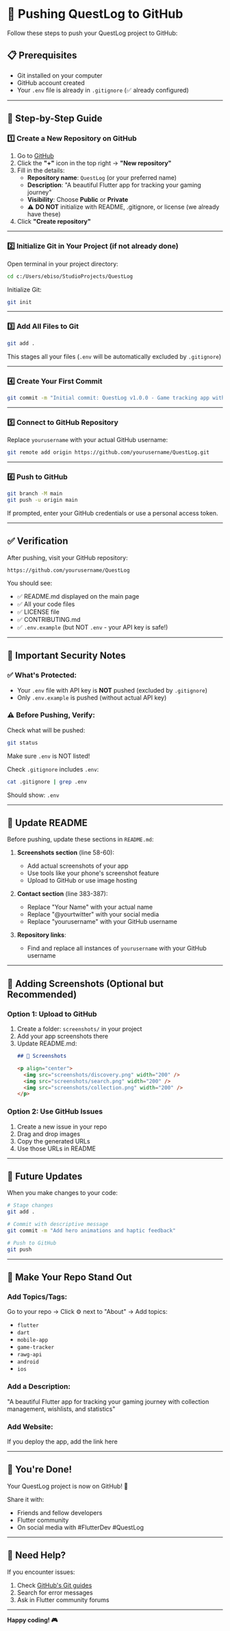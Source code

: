 # 🚀 Pushing QuestLog to GitHub

Follow these steps to push your QuestLog project to GitHub:

## 📋 Prerequisites

- Git installed on your computer
- GitHub account created
- Your `.env` file is already in `.gitignore` (✅ already configured)

---

## 🎯 Step-by-Step Guide

### 1️⃣ **Create a New Repository on GitHub**

1. Go to [GitHub](https://github.com)
2. Click the **"+"** icon in the top right → **"New repository"**
3. Fill in the details:
   - **Repository name**: `QuestLog` (or your preferred name)
   - **Description**: "A beautiful Flutter app for tracking your gaming journey"
   - **Visibility**: Choose **Public** or **Private**
   - ⚠️ **DO NOT** initialize with README, .gitignore, or license (we already have these)
4. Click **"Create repository"**

---

### 2️⃣ **Initialize Git in Your Project** (if not already done)

Open terminal in your project directory:

```bash
cd c:/Users/ebiso/StudioProjects/QuestLog
```

Initialize Git:
```bash
git init
```

---

### 3️⃣ **Add All Files to Git**

```bash
git add .
```

This stages all your files (`.env` will be automatically excluded by `.gitignore`)

---

### 4️⃣ **Create Your First Commit**

```bash
git commit -m "Initial commit: QuestLog v1.0.0 - Game tracking app with collection, wishlist, and statistics"
```

---

### 5️⃣ **Connect to GitHub Repository**

Replace `yourusername` with your actual GitHub username:

```bash
git remote add origin https://github.com/yourusername/QuestLog.git
```

---

### 6️⃣ **Push to GitHub**

```bash
git branch -M main
git push -u origin main
```

If prompted, enter your GitHub credentials or use a personal access token.

---

## ✅ Verification

After pushing, visit your GitHub repository:
```
https://github.com/yourusername/QuestLog
```

You should see:
- ✅ README.md displayed on the main page
- ✅ All your code files
- ✅ LICENSE file
- ✅ CONTRIBUTING.md
- ✅ `.env.example` (but NOT `.env` - your API key is safe!)

---

## 🔐 Important Security Notes

### ✅ **What's Protected:**
- Your `.env` file with API key is **NOT** pushed (excluded by `.gitignore`)
- Only `.env.example` is pushed (without actual API key)

### ⚠️ **Before Pushing, Verify:**

Check what will be pushed:
```bash
git status
```

Make sure `.env` is NOT listed!

Check `.gitignore` includes `.env`:
```bash
cat .gitignore | grep .env
```

Should show: `.env`

---

## 📝 Update README

Before pushing, update these sections in `README.md`:

1. **Screenshots section** (line 58-60):
   - Add actual screenshots of your app
   - Use tools like your phone's screenshot feature
   - Upload to GitHub or use image hosting

2. **Contact section** (line 383-387):
   - Replace "Your Name" with your actual name
   - Replace "@yourtwitter" with your social media
   - Replace "yourusername" with your GitHub username

3. **Repository links**:
   - Find and replace all instances of `yourusername` with your GitHub username

---

## 🎨 Adding Screenshots (Optional but Recommended)

### Option 1: Upload to GitHub
1. Create a folder: `screenshots/` in your project
2. Add your app screenshots there
3. Update README.md:
   ```markdown
   ## 📱 Screenshots
   
   <p align="center">
     <img src="screenshots/discovery.png" width="200" />
     <img src="screenshots/search.png" width="200" />
     <img src="screenshots/collection.png" width="200" />
   </p>
   ```

### Option 2: Use GitHub Issues
1. Create a new issue in your repo
2. Drag and drop images
3. Copy the generated URLs
4. Use those URLs in README

---

## 🔄 Future Updates

When you make changes to your code:

```bash
# Stage changes
git add .

# Commit with descriptive message
git commit -m "Add hero animations and haptic feedback"

# Push to GitHub
git push
```

---

## 🌟 Make Your Repo Stand Out

### Add Topics/Tags:
Go to your repo → Click ⚙️ next to "About" → Add topics:
- `flutter`
- `dart`
- `mobile-app`
- `game-tracker`
- `rawg-api`
- `android`
- `ios`

### Add a Description:
"A beautiful Flutter app for tracking your gaming journey with collection management, wishlists, and statistics"

### Add Website:
If you deploy the app, add the link here

---

## 🎉 You're Done!

Your QuestLog project is now on GitHub! 🚀

Share it with:
- Friends and fellow developers
- Flutter community
- On social media with #FlutterDev #QuestLog

---

## 📧 Need Help?

If you encounter issues:
1. Check [GitHub's Git guides](https://docs.github.com/en/get-started/using-git)
2. Search for error messages
3. Ask in Flutter community forums

---

**Happy coding! 🎮**
